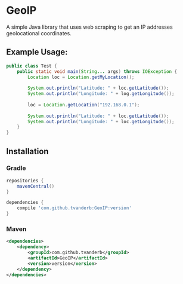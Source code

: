 # GeoIP
 
A simple Java library that uses web scraping to get an IP addresses geolocational coordinates.

## Example Usage:

```java
public class Test {
    public static void main(String... args) throws IOException {
        Location loc = Location.getMyLocation();
        
        System.out.println("Latitude: " + loc.getLatitude());
        System.out.println("Longitude: " + log.getLongitude());
        
        loc = Location.getLocation("192.168.0.1");
        
        System.out.println("Latitude: " + loc.getLatitude());
        System.out.println("Longitude: " + loc.getLongitude());
    }
}
```

## Installation

### Gradle
```gradle
repositories {
    mavenCentral()
}

dependencies {
    compile 'com.github.tvanderb:GeoIP:version'
}
```

### Maven
```xml
<dependencies>
    <dependency>
        <groupId>com.github.tvanderb</groupId>
        <artifactId>GeoIP</artifactId>
        <version>version</version>
    </dependency>
</dependencies>
```
